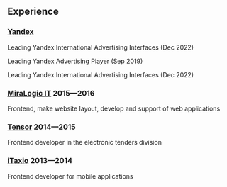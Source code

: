 
<!-- Version for senaev.com website from Obsidian Vault, copy content below  -->

## Experience

### [Yandex](https://ya.ru/)

Leading Yandex International Advertising Interfaces (Dec 2022)

Leading Yandex Advertising Player (Sep 2019)

Leading Yandex International Advertising Interfaces  (Dec 2022)

### [MiraLogic IT](https://miralogic.ru/) 2015—2016

Frontend, make website layout, develop and support of web applications

### [Tensor](https://tensor.ru/) 2014—2015

Frontend developer in the electronic tenders division

### [iTaxio](https://vk.com/itaxio) 2013—2014

Frontend developer for mobile applications
